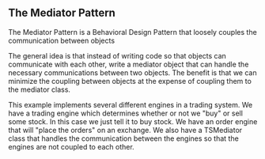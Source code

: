 ## The Mediator Pattern

The Mediator Pattern is a Behavioral Design Pattern that loosely couples the communication between objects

The general idea is that instead of writing code so that objects can communicate with each other,
write a mediator object that can handle the necessary communications between two objects. The benefit
is that we can minimize the coupling between objects at the expense of coupling them to the mediator
class.

This example implements several different engines in a trading system. We have a trading engine
which determines whether or not we "buy" or sell some stock. In this case we just tell it to buy
stock. We have an order engine that will "place the orders" on an exchange. We also have a
TSMediator class that handles the communication between the engines so that the engines are not
coupled to each other.